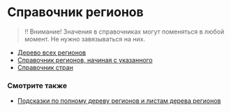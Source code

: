 # Справочник регионов

> ‼️ Внимание! Значения в справочниках могут поменяться в любой момент. Не нужно завязываться на них.

* [Дерево всех регионов](https://api.hh.ru/openapi/redoc#tag/Obshie-spravochniki/operation/get-areas)
* [Справочник регионов, начиная с указанного](https://api.hh.ru/openapi/redoc#tag/Obshie-spravochniki/operation/get-areas-from-specified)
* [Справочник стран](https://api.hh.ru/openapi/redoc#tag/Obshie-spravochniki/operation/get-countries)

### Смотрите также

* [Подсказки по полному дереву регионов и листам дерева регионов](suggests.md#areas)
